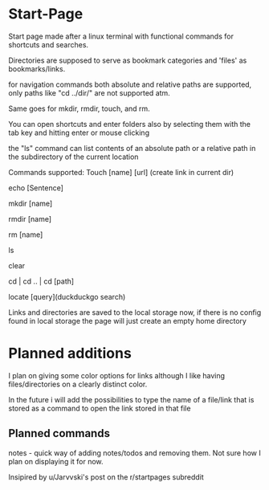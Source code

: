 # Start-Page
Start page made after a linux terminal with functional commands for shortcuts and searches.

Directories are supposed to serve as bookmark categories and 'files' as bookmarks/links.

for navigation commands both absolute and relative paths are supported, only paths like 
"cd ../dir/" are not supported atm.

Same goes for mkdir, rmdir, touch, and rm. 

You can open shortcuts and enter folders also by selecting them with the tab key and hitting enter or mouse clicking

the "ls" command can list contents of an absolute path or a relative path in the subdirectory of the current location

Commands supported:
Touch [name] [url] (create link in current dir)

echo [Sentence] 

mkdir [name]

rmdir [name]

rm [name]

ls

clear

cd | cd .. | cd [path]

locate [query](duckduckgo search)

Links and directories are saved to the local storage now, if there is no config found 
in local storage the page will just create an empty home directory

# Planned additions

I plan on giving some color options for links although I like having files/directories on a clearly distinct color.

In the future i will add the possibilities to type the name of a file/link that is stored as a command to open the link stored in that file

## Planned commands
notes - quick way of adding notes/todos and removing them. Not sure how I plan on displaying it for now.


Insipired by u/Jarvvski's post on the r/startpages subreddit


